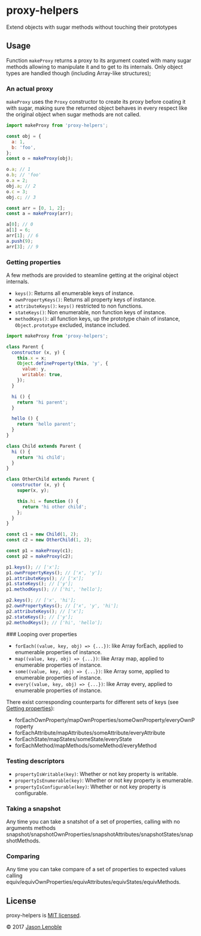 # proxy-helpers
Extend objects with sugar methods without touching their prototypes

## Usage

Function ```makeProxy``` returns a proxy to its argument coated with many sugar methods allowing to manipulate it and to get to its internals. Only object types are handled though (including Array-like structures);

### An actual proxy

```makeProxy``` uses the ```Proxy``` constructor to create its proxy before coating it with sugar, making sure the returned object behaves in every respect like the original object when sugar methods are not called.

```js
import makeProxy from 'proxy-helpers';

const obj = {
  a: 1,
  b: 'foo',
};
const o = makeProxy(obj);

o.a; // 1
o.b; // 'foo'
o.a = 2;
obj.a; // 2
o.c = 3;
obj.c; // 3

const arr = [0, 1, 2];
const a = makeProxy(arr);

a[0]; // 0
a[1] = 6;
arr[1]; // 6
a.push(9);
arr[3]; // 9
```

### Getting properties

A few methods are provided to steamline getting at the original object internals.

* ```keys()```: Returns all enumerable keys of instance.
* ```ownPropertyKeys()```: Returns all property keys of instance.
* ```attributeKeys()```: ```keys()``` restricted to non functions.
* ```stateKeys()```: Non enumerable, non function keys of instance.
* ```methodKeys()```: all function keys, up the prototype chain of instance, ```Object.prototype``` excluded, instance included.

```js
import makeProxy from 'proxy-helpers';

class Parent {
  constructor (x, y) {
    this.x = x;
    Object.defineProperty(this, 'y', {
      value: y,
      writable: true,
    });
  }

  hi () {
    return 'hi parent';
  }

  hello () {
    return 'hello parent';
  }
}

class Child extends Parent {
  hi () {
    return 'hi child';
  }
}

class OtherChild extends Parent {
  constructor (x, y) {
    super(x, y);

    this.hi = function () {
      return 'hi other child';
    };
  }
}

const c1 = new Child(1, 2);
const c2 = new OtherChild(1, 2);

const p1 = makeProxy(c1);
const p2 = makeProxy(c2);

p1.keys(); // ['x'];
p1.ownPropertyKeys(); // ['x', 'y'];
p1.attributeKeys(); // ['x'];
p1.stateKeys(); // ['y'];
p1.methodKeys(); // ['hi', 'hello'];

p2.keys(); // ['x', 'hi'];
p2.ownPropertyKeys(); // ['x', 'y', 'hi'];
p2.attributeKeys(); // ['x'];
p2.stateKeys(); // ['y'];
p2.methodKeys(); // ['hi', 'hello'];
```

### Looping over properties

* ```forEach((value, key, obj) => {...})```: like Array forEach, applied to enumerable properties of instance.
* ```map((value, key, obj) => {...})```: like Array map, applied to enumerable properties of instance.
* ```some((value, key, obj) => {...})```: like Array some, applied to enumerable properties of instance.
* ```every((value, key, obj) => {...})```: like Array every, applied to enumerable properties of instance.

There exist corresponding counterparts for different sets of keys (see [Getting properties](#getting-properties)):

* forEachOwnProperty/mapOwnProperties/someOwnProperty/everyOwnProperty
* forEachAttribute/mapAttributes/someAttribute/everyAttribute
* forEachState/mapStates/someState/everyState
* forEachMethod/mapMethods/someMethod/everyMethod

### Testing descriptors

* ```propertyIsWritable(key)```: Whether or not key property is writable.
* ```propertyIsEnumerable(key)```: Whether or not key property is enumerable.
* ```propertyIsConfigurable(key)```: Whether or not key property is configurable.

### Taking a snapshot

Any time you can take a snatshot of a set of properties, calling with no arguments methods snapshot/snapshotOwnProperties/snapshotAttributes/snapshotStates/snapshotMethods.

### Comparing

Any time you can take compare of a set of properties to expected values calling equiv/equivOwnProperties/equivAttributes/equivStates/equivMethods.

## License

proxy-helpers is [MIT licensed](./LICENSE).

© 2017 [Jason Lenoble](mailto:jason.lenoble@gmail.com)
